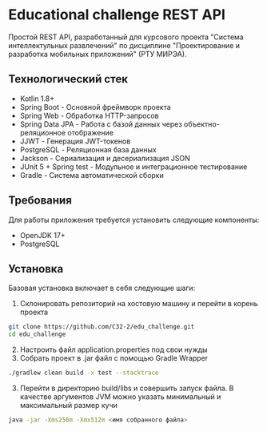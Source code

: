 # Educational challenge REST API

Простой REST API, разработанный для курсового проекта "Система интеллектульных развлечений" по дисциплине "Проектирование и разработка мобильных приложений" (РТУ МИРЭА). 

## Технологический стек

- Kotlin 1.8+
- Spring Boot - Основной фреймворк проекта
- Spring Web - Обработка HTTP-запросов
- Spring Data JPA - Работа с базой данных через объектно-реляционное отображение
- JJWT - Генерация JWT-токенов
- PostgreSQL - Реляционная база данных
- Jackson - Сериализация и десериализация JSON
- JUnit 5 + Spring test - Модульное и интеграционное тестирование
- Gradle - Система автоматической сборки

## Требования
Для работы приложения требуется установить следующие компоненты:
- OpenJDK 17+
- PostgreSQL

## Установка
Базовая установка включает в себя следующие шаги:
1. Склонировать репозиторий на хостовую машину и перейти в корень проекта
```bash
git clone https://github.com/C32-2/edu_challenge.git
cd edu_challenge
```
2. Настроить файл application.properties под свои нужды
3. Собрать проект в .jar файл с помощью Gradle Wrapper
```bash
./gradlew clean build -x test --stacktrace
```
3. Перейти в директорию build/libs и совершить запуск файла. В качестве аргументов JVM можно указать минимальный и максимальный размер кучи
```bash
java -jar -Xms256m -Xmx512m <имя собранного файла>
```



  
